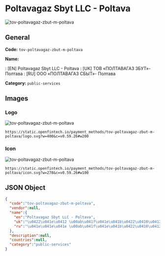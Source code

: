 
# Poltavagaz Sbyt LLC - Poltava 
![tov-poltavagaz-zbut-m-poltava](https://static.openfintech.io/payment_methods/tov-poltavagaz-zbut-m-poltava/logo.svg?w=400&c=v0.59.26#w200)  

## General 
**Code:** `tov-poltavagaz-zbut-m-poltava` 
 
**Name:** 
 
:	[EN] Poltavagaz Sbyt LLC - Poltava 
:	[UK] ТОВ «ПОЛТАВАГАЗ ЗБУТ»- Полтава 
:	[RU] ООО «ПОЛТАВАГАЗ СБЫТ»- Полтава 
 
**Category:** `public-services` 
 

## Images 

### Logo 
![tov-poltavagaz-zbut-m-poltava](https://static.openfintech.io/payment_methods/tov-poltavagaz-zbut-m-poltava/logo.svg?w=400&c=v0.59.26#w200)  

```
https://static.openfintech.io/payment_methods/tov-poltavagaz-zbut-m-poltava/logo.svg?w=400&c=v0.59.26#w200
```  

### Icon 
![tov-poltavagaz-zbut-m-poltava](https://static.openfintech.io/payment_methods/tov-poltavagaz-zbut-m-poltava/icon.svg?w=278&c=v0.59.26#w100)  

```
https://static.openfintech.io/payment_methods/tov-poltavagaz-zbut-m-poltava/icon.svg?w=278&c=v0.59.26#w100
```  

## JSON Object 

```json
{
  "code":"tov-poltavagaz-zbut-m-poltava",
  "vendor":null,
  "name":{
    "en":"Poltavagaz Sbyt LLC - Poltava",
    "uk":"\u0422\u041e\u0412 \u00ab\u041f\u041e\u041b\u0422\u0410\u0412\u0410\u0413\u0410\u0417 \u0417\u0411\u0423\u0422\u00bb- \u041f\u043e\u043b\u0442\u0430\u0432\u0430",
    "ru":"\u041e\u041e\u041e \u00ab\u041f\u041e\u041b\u0422\u0410\u0412\u0410\u0413\u0410\u0417 \u0421\u0411\u042b\u0422\u00bb- \u041f\u043e\u043b\u0442\u0430\u0432\u0430"
  },
  "description":null,
  "countries":null,
  "category":"public-services"
}
```  
